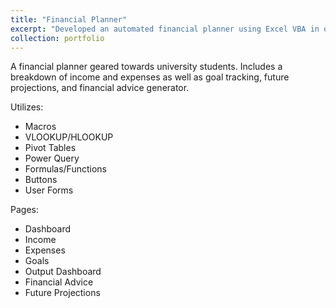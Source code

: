 ```yaml
---
title: "Financial Planner"
excerpt: "Developed an automated financial planner using Excel VBA in order to assist users with budgeting, expense tracking, and investment analysis over the course of their university degree <br/><img src='/images/500x300.png'>"
collection: portfolio
---
```


A financial planner geared towards university students. Includes a breakdown of income and expenses as well as goal tracking, future projections, and financial advice generator.

Utilizes:
- Macros
- VLOOKUP/HLOOKUP
- Pivot Tables
- Power Query
- Formulas/Functions
- Buttons
- User Forms

Pages:
- Dashboard
- Income
- Expenses
- Goals
- Output Dashboard
- Financial Advice
- Future Projections
